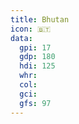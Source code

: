 ```yaml
---
title: Bhutan
icon: 🇧🇹
data:
  gpi: 17
  gdp: 180
  hdi: 125
  whr:
  col:
  gci:
  gfs: 97
---
```

